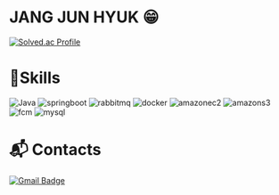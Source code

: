 # JANG JUN HYUK 😁

[![Solved.ac Profile](http://mazassumnida.wtf/api/v2/generate_badge?boj=wkd86591)](https://solved.ac/wkd86591/)
# 💪Skills
![Java](https://img.shields.io/badge/Java-007396.svg?&style=for-the-badge&logo=Java&logoColor=white)
![springboot](https://img.shields.io/badge/springboot-6DB33F.svg?&style=for-the-badge&logo=springboot&logoColor=white)
![rabbitmq](https://img.shields.io/badge/rabbitmq-FF6600.svg?&style=for-the-badge&logo=rabbitmq&logoColor=white)
![docker](https://img.shields.io/badge/docker-2496ED.svg?&style=for-the-badge&logo=docker&logoColor=white)
![amazonec2](https://img.shields.io/badge/amazonec2-FF9900.svg?&style=for-the-badge&logo=amazonec2&logoColor=white)
![amazons3](https://img.shields.io/badge/amazons3-569A31.svg?&style=for-the-badge&logo=amazons3&logoColor=white)
![fcm](https://img.shields.io/badge/fcm-FFCA28.svg?&style=for-the-badge&logo=firebase&logoColor=white)
![mysql](https://img.shields.io/badge/mysql-4479A1.svg?&style=for-the-badge&logo=mysql&logoColor=white)

# :mailbox_with_mail: Contacts
[![Gmail Badge](https://img.shields.io/badge/Gmail-d14836?style=flat-square&logo=Gmail&logoColor=white&link=mailto:kimsh1691@gmail.com)](mailto:wkd86591247@gmail.com)

